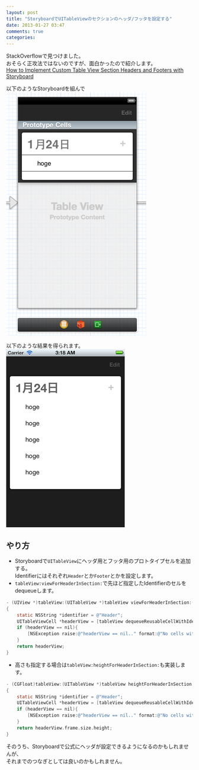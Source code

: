 ```yaml
---
layout: post
title: "StoryboardでUITableViewのセクションのヘッダ/フッタを設定する"
date: 2013-01-27 03:47
comments: true
categories: 
---
```


StackOverflowで見つけました。  
おそらく正攻法ではないのですが、面白かったので紹介します。  
[How to Implement Custom Table View Section Headers and Footers with Storyboard](http://stackoverflow.com/a/11396643)


以下のようなStoryboardを組んで  
![](/assets/2013-01-27/storyboard.png)

以下のような結果を得られます。  
![](/assets/2013-01-27/ss.png)

## やり方

- Storyboardで`UITableView`にヘッダ用とフッタ用のプロトタイプセルを追加する。  
  Identifierにはそれぞれ`Header`とか`Footer`とかを設定します。
- `tableView:viewForHeaderInSection:`で先ほど指定したIdentifierのセルをdequeueします。
```objectivec
- (UIView *)tableView:(UITableView *)tableView viewForHeaderInSection:(NSInteger)section
{
    static NSString *identifier = @"Header";
    UITableViewCell *headerView = [tableView dequeueReusableCellWithIdentifier:identifier];
    if (headerView == nil){
        [NSException raise:@"headerView == nil.." format:@"No cells with matching CellIdentifier loaded from your storyboard"];
    }
    return headerView;
}
```

- 高さも指定する場合は`tableView:heightForHeaderInSection:`も実装します。
```objectivec
- (CGFloat)tableView:(UITableView *)tableView heightForHeaderInSection:(NSInteger)section
{
    static NSString *identifier = @"Header";
    UITableViewCell *headerView = [tableView dequeueReusableCellWithIdentifier:identifier];
    if (headerView == nil){
        [NSException raise:@"headerView == nil.." format:@"No cells with matching CellIdentifier loaded from your storyboard"];
    }
    return headerView.frame.size.height;
}
```

そのうち、Storyboardで公式にヘッダが設定できるようになるのかもしれませんが、  
それまでのつなぎとしては良いのかもしれません。

